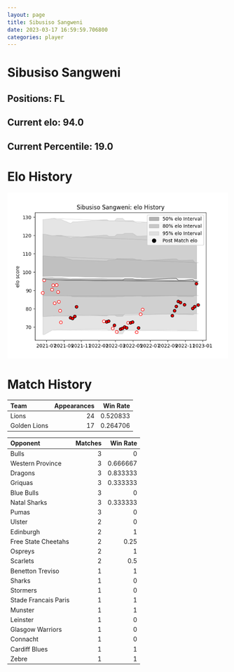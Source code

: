 ```yaml
---  
layout: page  
title: Sibusiso Sangweni  
date: 2023-03-17 16:59:59.706800  
categories: player  
---
```

# Sibusiso Sangweni

## Positions: FL

## Current elo: 94.0

## Current Percentile: 19.0

# Elo History


![elo history](history_SibusisoSangweni.png)
# Match History


| Team         |   Appearances |   Win Rate |
|:-------------|--------------:|-----------:|
| Lions        |            24 |   0.520833 |
| Golden Lions |            17 |   0.264706 |

| Opponent             |   Matches |   Win Rate |
|:---------------------|----------:|-----------:|
| Bulls                |         3 |   0        |
| Western Province     |         3 |   0.666667 |
| Dragons              |         3 |   0.833333 |
| Griquas              |         3 |   0.333333 |
| Blue Bulls           |         3 |   0        |
| Natal Sharks         |         3 |   0.333333 |
| Pumas                |         3 |   0        |
| Ulster               |         2 |   0        |
| Edinburgh            |         2 |   1        |
| Free State Cheetahs  |         2 |   0.25     |
| Ospreys              |         2 |   1        |
| Scarlets             |         2 |   0.5      |
| Benetton Treviso     |         1 |   1        |
| Sharks               |         1 |   0        |
| Stormers             |         1 |   0        |
| Stade Francais Paris |         1 |   1        |
| Munster              |         1 |   1        |
| Leinster             |         1 |   0        |
| Glasgow Warriors     |         1 |   0        |
| Connacht             |         1 |   0        |
| Cardiff Blues        |         1 |   1        |
| Zebre                |         1 |   1        |